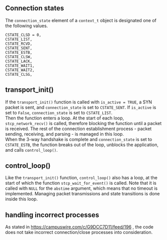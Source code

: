 ## Connection states

The `connection_state` element of a `context_t` object is designated one of the following values.

    CSTATE_CLSD = 0,
    CSTATE_LIST,
    CSTATE_RCVD,
    CSTATE_SENT,
    CSTATE_ESTB,
    CSTATE_CLSW,
    CSTATE_LACK,
    CSTATE_WAIT1,
    CSTATE_WAIT2,
    CSTATE_CLSG,

## transport_init()

If the `transport_init()` function is called with `is_active = TRUE`, a SYN packet is sent, and  `connection_state` is set to `CSTATE_SENT`. If `is_active` is set to `False`, `connection_state` is set to `CSTATE_LIST`.        
Then the function enters a loop. At the start of each loop, `stcp_network_recv()` is called, therefore blocking the function until a packet is received. The rest of the connection establishment process - packet sending, receiving, and parsing - is managed in this loop.     
When the 3-way handshake is complete and `connection_state` is set to `CSTATE_ESTB`, the function breaks out of the loop, unblocks the application, and calls `control_loop()`.

## control_loop()

Like the `transport_init()` function, `control_loop()` also has a loop, at the start of which the function `stcp_wait_for_event()` is called. Note that it is called with `NULL` for the `abstime` argument, which means that no timeout is implemented. Managing packet transmissions and state transitions is done inside this loop.

## handling incorrect processes

As stated in https://campuswire.com/c/G9DCC7D11/feed/196 , the code does not take incorrect connection/close processes into consideration. 